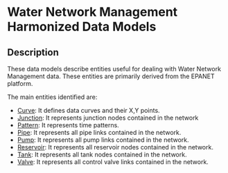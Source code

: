 # Water Network Management Harmonized Data Models

## Description
These data models describe entities useful for dealing with Water Network Management data. These entities are primarily derived from the EPANET platform. 

The main entities identified are:

-   [Curve](Curve/doc/spec.md): It defines data curves and their X,Y points.
-   [Junction](Junction/doc/spec.md): It represents junction nodes contained in the network
-   [Pattern](Pattern/doc/spec.md): It represents time patterns.
-   [Pipe](Pipe/doc/spec.md): It represents all pipe links contained in the network.
-   [Pump](Pump/doc/spec.md): It represents all pump links contained in the network.
-   [Reservoir](Reservoir/doc/spec.md): It represents all reservoir nodes contained in the network.
-   [Tank](Tank/doc/spec.md): It represents all tank nodes contained in the network.
-   [Valve](Valve/doc/spec.md): It represents all control valve links contained in the network.

